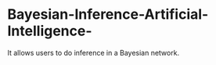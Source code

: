 # Bayesian-Inference-Artificial-Intelligence-
It allows users to do inference in a Bayesian network. 
